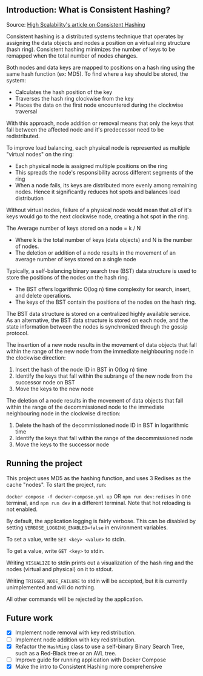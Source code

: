 ## Introduction: What is Consistent Hashing?

Source: [High Scalability's article on Consistent Hashing](https://highscalability.com/consistent-hashing-algorithm/)

Consistent hashing is a distributed systems technique that operates by assigning the data objects and nodes a position on a virtual ring structure (hash ring). Consistent hashing minimizes the number of keys to be remapped when the total number of nodes changes.

Both nodes and data keys are mapped to positions on a hash ring using the same hash function (ex: MD5). To find where a key should be stored, the system:

-   Calculates the hash position of the key
-   Traverses the hash ring clockwise from the key
-   Places the data on the first node encountered during the clockwise traversal

With this approach, node addition or removal means that only the keys that fall between the affected node and it's predecessor need to be redistributed.

To improve load balancing, each physical node is represented as multiple "virtual nodes" on the ring:
-   Each physical node is assigned multiple positions on the ring
-   This spreads the node's responsibility across different segments of the ring
-   When a node fails, its keys are distributed more evenly among remaining nodes. Hence it significantly reduces hot spots and balances load distribution

Without virtual nodes, failure of a physical node would mean that _all_ of it's keys would go to the next clockwise node, creating a hot spot in the ring.

The Average number of keys stored on a node = k / N
-   Where k is the total number of keys (data objects) and N is the number of nodes.
-   The deletion or addition of a node results in the movement of an average number of keys stored on a single node

Typically, a self-balancing binary search tree (BST) data structure is used to store the positions of the nodes on the hash ring. 
-   The BST offers logarithmic O(log n) time complexity for search, insert, and delete operations. 
-   The keys of the BST contain the positions of the nodes on the hash ring. 

The BST data structure is stored on a centralized highly available service. As an alternative, the BST data structure is stored on each node, and the state information between the nodes is synchronized through the gossip protocol.

The insertion of a new node results in the movement of data objects that fall within the range of the new node from the immediate neighbouring node in the clockwise direction:
1. Insert the hash of the node ID in BST in O(log n) time
2. Identify the keys that fall within the subrange of the new node from the successor node on BST
3. Move the keys to the new node

The deletion of a node results in the movement of data objects that fall within the range of the decommissioned node to the immediate neighbouring node in the clockwise direction:
1. Delete the hash of the decommissioned node ID in BST in logarithmic time
2. Identify the keys that fall within the range of the decommissioned node
3. Move the keys to the successor node

## Running the project

This project uses MD5 as the hashing function, and uses 3 Redises as the cache "nodes". To start the project, run:

`docker compose -f docker-compose.yml up` OR
`npm run dev:redises` in one terminal, and `npm run dev` in a different terminal. Note that hot reloading is not enabled.

By default, the application logging is fairly verbose. This can be disabled by setting `VERBOSE_LOGGING_ENABLED=false` in environment variables.

To set a value, write `SET <key> <value>` to stdin.

To get a value, write `GET <key>` to stdin.

Writing `VISUALIZE` to stdin prints out a visualization of the hash ring and the nodes (virtual and physical) on it to stdout.

Writing `TRIGGER_NODE_FAILURE` to stdin will be accepted, but it is currently unimplemented and will do nothing.

All other commands will be rejected by the application.

## Future work

-   [x] Implement node removal with key redistribution.
-   [ ] Implement node addition with key redistribution.
-   [x] Refactor the `HashRing` class to use a self-binary Binary Search Tree, such as a Red-Black tree or an AVL tree.
-   [ ] Improve guide for running application with Docker Compose
-   [x] Make the intro to Consistent Hashing more comprehensive
